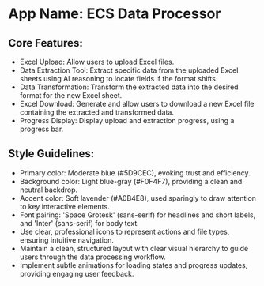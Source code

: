 # **App Name**: ECS Data Processor

## Core Features:

- Excel Upload: Allow users to upload Excel files.
- Data Extraction Tool: Extract specific data from the uploaded Excel sheets using AI reasoning to locate fields if the format shifts.
- Data Transformation: Transform the extracted data into the desired format for the new Excel sheet.
- Excel Download: Generate and allow users to download a new Excel file containing the extracted and transformed data.
- Progress Display: Display upload and extraction progress, using a progress bar.

## Style Guidelines:

- Primary color: Moderate blue (#5D9CEC), evoking trust and efficiency.
- Background color: Light blue-gray (#F0F4F7), providing a clean and neutral backdrop.
- Accent color: Soft lavender (#A0B4E8), used sparingly to draw attention to key interactive elements.
- Font pairing: 'Space Grotesk' (sans-serif) for headlines and short labels, and 'Inter' (sans-serif) for body text.
- Use clear, professional icons to represent actions and file types, ensuring intuitive navigation.
- Maintain a clean, structured layout with clear visual hierarchy to guide users through the data processing workflow.
- Implement subtle animations for loading states and progress updates, providing engaging user feedback.